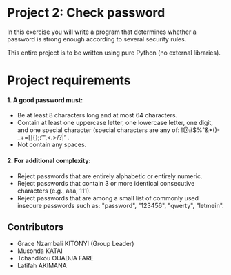 # Project 2: Check password

In this exercise you will write a program that determines whether a password is strong enough
according to several security rules.

This entire project is to be written using pure Python (no external libraries).

# Project requirements
#### 1. A good password must:
- Be at least 8 characters long and at most 64 characters.
- Contain at least one uppercase letter, one lowercase letter, one digit, and one special
character (special characters are any of: !@#$%ˆ&*()-_+=[]{};:’",<.>/?\|‘ .
- Not contain any spaces.
  
#### 2. For additional complexity:
- Reject passwords that are entirely alphabetic or entirely numeric.
- Reject passwords that contain 3 or more identical consecutive characters (e.g., aaa,
111).
- Reject passwords that are among a small list of commonly used insecure passwords
such as: "password", "123456", "qwerty", "letmein".

## Contributors
- Grace Nzambali KITONYI (Group Leader)
- Musonda KATAI
- Tchandikou OUADJA FARE
- Latifah AKIMANA

